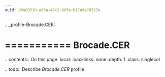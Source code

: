 ```yaml
---
uuid: 8fa89518-e63a-47c2-88fa-b17a9e70327e
---
```

.. _profile-Brocade.CER:

===========
Brocade.CER
===========

.. contents:: On this page
    :local:
    :backlinks: none
    :depth: 1
    :class: singlecol

.. todo::
    Describe *Brocade.CER* profile

